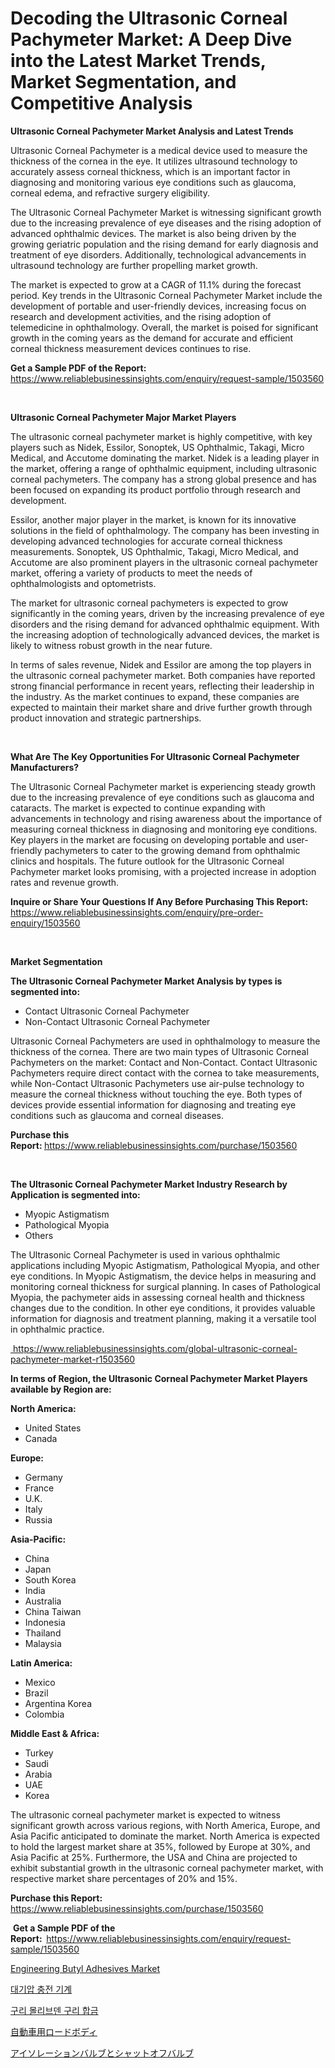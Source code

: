 <p><h1>Decoding the Ultrasonic Corneal Pachymeter Market: A Deep Dive into the Latest Market Trends, Market Segmentation, and Competitive Analysis</h1></p><p><strong>Ultrasonic Corneal Pachymeter Market Analysis and Latest Trends</strong></p>
<p><p>Ultrasonic Corneal Pachymeter is a medical device used to measure the thickness of the cornea in the eye. It utilizes ultrasound technology to accurately assess corneal thickness, which is an important factor in diagnosing and monitoring various eye conditions such as glaucoma, corneal edema, and refractive surgery eligibility.</p><p>The Ultrasonic Corneal Pachymeter Market is witnessing significant growth due to the increasing prevalence of eye diseases and the rising adoption of advanced ophthalmic devices. The market is also being driven by the growing geriatric population and the rising demand for early diagnosis and treatment of eye disorders. Additionally, technological advancements in ultrasound technology are further propelling market growth.</p><p>The market is expected to grow at a CAGR of 11.1% during the forecast period. Key trends in the Ultrasonic Corneal Pachymeter Market include the development of portable and user-friendly devices, increasing focus on research and development activities, and the rising adoption of telemedicine in ophthalmology. Overall, the market is poised for significant growth in the coming years as the demand for accurate and efficient corneal thickness measurement devices continues to rise.</p></p>
<p><strong>Get a Sample PDF of the Report:&nbsp;</strong> <a href="https://www.reliablebusinessinsights.com/enquiry/request-sample/1503560">https://www.reliablebusinessinsights.com/enquiry/request-sample/1503560</a></p>
<p>&nbsp;</p>
<p><strong>Ultrasonic Corneal Pachymeter Major Market Players</strong></p>
<p><p>The ultrasonic corneal pachymeter market is highly competitive, with key players such as Nidek, Essilor, Sonoptek, US Ophthalmic, Takagi, Micro Medical, and Accutome dominating the market. Nidek is a leading player in the market, offering a range of ophthalmic equipment, including ultrasonic corneal pachymeters. The company has a strong global presence and has been focused on expanding its product portfolio through research and development.</p><p>Essilor, another major player in the market, is known for its innovative solutions in the field of ophthalmology. The company has been investing in developing advanced technologies for accurate corneal thickness measurements. Sonoptek, US Ophthalmic, Takagi, Micro Medical, and Accutome are also prominent players in the ultrasonic corneal pachymeter market, offering a variety of products to meet the needs of ophthalmologists and optometrists.</p><p>The market for ultrasonic corneal pachymeters is expected to grow significantly in the coming years, driven by the increasing prevalence of eye disorders and the rising demand for advanced ophthalmic equipment. With the increasing adoption of technologically advanced devices, the market is likely to witness robust growth in the near future.</p><p>In terms of sales revenue, Nidek and Essilor are among the top players in the ultrasonic corneal pachymeter market. Both companies have reported strong financial performance in recent years, reflecting their leadership in the industry. As the market continues to expand, these companies are expected to maintain their market share and drive further growth through product innovation and strategic partnerships.</p></p>
<p>&nbsp;</p>
<p><strong>What Are The Key Opportunities For Ultrasonic Corneal Pachymeter Manufacturers?</strong></p>
<p><p>The Ultrasonic Corneal Pachymeter market is experiencing steady growth due to the increasing prevalence of eye conditions such as glaucoma and cataracts. The market is expected to continue expanding with advancements in technology and rising awareness about the importance of measuring corneal thickness in diagnosing and monitoring eye conditions. Key players in the market are focusing on developing portable and user-friendly pachymeters to cater to the growing demand from ophthalmic clinics and hospitals. The future outlook for the Ultrasonic Corneal Pachymeter market looks promising, with a projected increase in adoption rates and revenue growth.</p></p>
<p><strong>Inquire or Share Your Questions If Any Before Purchasing This Report:</strong> <a href="https://www.reliablebusinessinsights.com/enquiry/pre-order-enquiry/1503560">https://www.reliablebusinessinsights.com/enquiry/pre-order-enquiry/1503560</a></p>
<p>&nbsp;</p>
<p><strong>Market Segmentation</strong></p>
<p><strong>The Ultrasonic Corneal Pachymeter Market Analysis by types is segmented into:</strong></p>
<p><ul><li>Contact Ultrasonic Corneal Pachymeter</li><li>Non-Contact Ultrasonic Corneal Pachymeter</li></ul></p>
<p><p>Ultrasonic Corneal Pachymeters are used in ophthalmology to measure the thickness of the cornea. There are two main types of Ultrasonic Corneal Pachymeters on the market: Contact and Non-Contact. Contact Ultrasonic Pachymeters require direct contact with the cornea to take measurements, while Non-Contact Ultrasonic Pachymeters use air-pulse technology to measure the corneal thickness without touching the eye. Both types of devices provide essential information for diagnosing and treating eye conditions such as glaucoma and corneal diseases.</p></p>
<p><strong>Purchase this Report:&nbsp;</strong><a href="https://www.reliablebusinessinsights.com/purchase/1503560">https://www.reliablebusinessinsights.com/purchase/1503560</a></p>
<p>&nbsp;</p>
<p><strong>The Ultrasonic Corneal Pachymeter Market Industry Research by Application is segmented into:</strong></p>
<p><ul><li>Myopic Astigmatism</li><li>Pathological Myopia</li><li>Others</li></ul></p>
<p><p>The Ultrasonic Corneal Pachymeter is used in various ophthalmic applications including Myopic Astigmatism, Pathological Myopia, and other eye conditions. In Myopic Astigmatism, the device helps in measuring and monitoring corneal thickness for surgical planning. In cases of Pathological Myopia, the pachymeter aids in assessing corneal health and thickness changes due to the condition. In other eye conditions, it provides valuable information for diagnosis and treatment planning, making it a versatile tool in ophthalmic practice.</p></p>
<p><a href="https://www.reliablebusinessinsights.com/global-ultrasonic-corneal-pachymeter-market-r1503560">&nbsp;https://www.reliablebusinessinsights.com/global-ultrasonic-corneal-pachymeter-market-r1503560</a></p>
<p><strong>In terms of Region, the Ultrasonic Corneal Pachymeter Market Players available by Region are:</strong></p>
<p>
    <p> <strong> North America: </strong>
        <ul>
            <li>United States</li>
            <li>Canada</li>
        </ul>
        </p> 
    <p> <strong> Europe: </strong>
        <ul>
            <li>Germany</li>
            <li>France</li>
            <li>U.K.</li>
            <li>Italy</li>
            <li>Russia</li>
        </ul>
        </p> 
    <p> <strong> Asia-Pacific: </strong>
        <ul>
            <li>China</li>
            <li>Japan</li>
            <li>South Korea</li>
            <li>India</li>
            <li>Australia</li>
            <li>China Taiwan</li>
            <li>Indonesia</li>
            <li>Thailand</li>
            <li>Malaysia</li>
        </ul>
        </p> 
    <p> <strong> Latin America: </strong>
        <ul>
            <li>Mexico</li>
            <li>Brazil</li>
            <li>Argentina Korea</li>
            <li>Colombia</li>
        </ul>
        </p> 
    <p> <strong> Middle East & Africa: </strong>
        <ul>
            <li>Turkey</li>
            <li>Saudi</li>
            <li>Arabia</li>
            <li>UAE</li>
            <li>Korea</li>
        </ul>
    </p>
    </p>
<p><p>The ultrasonic corneal pachymeter market is expected to witness significant growth across various regions, with North America, Europe, and Asia Pacific anticipated to dominate the market. North America is expected to hold the largest market share at 35%, followed by Europe at 30%, and Asia Pacific at 25%. Furthermore, the USA and China are projected to exhibit substantial growth in the ultrasonic corneal pachymeter market, with respective market share percentages of 20% and 15%.</p></p>
<p><strong>Purchase this Report: </strong><a href="https://www.reliablebusinessinsights.com/purchase/1503560">https://www.reliablebusinessinsights.com/purchase/1503560</a></p>
<p>&nbsp;<strong>Get a Sample PDF of the Report:&nbsp;&nbsp;</strong><a href="https://www.reliablebusinessinsights.com/enquiry/request-sample/1503560">https://www.reliablebusinessinsights.com/enquiry/request-sample/1503560</a></p>
<p><strong></strong></p>
<p><p><a href="https://github.com/barbarakss89/Market-Research-Report-List-1/blob/main/engineering-butyl-adhesives-market.md">Engineering Butyl Adhesives Market</a></p><p><a href="https://github.com/crfsywufhm81415/Market-Research-Report-List-2/blob/main/171882286572.md">대기압 충전 기계</a></p><p><a href="https://github.com/DavidCarter19662022/Market-Research-Report-List-1/blob/main/844685386571.md">구리 몰리브덴 구리 합금</a></p><p><a href="https://github.com/ddwcuskozol07187/Market-Research-Report-List-2/blob/main/614387694930.md">自動車用ロードボディ</a></p><p><a href="https://github.com/xtkhtofdt934839/Market-Research-Report-List-2/blob/main/216605194929.md">アイソレーションバルブとシャットオフバルブ</a></p></p>